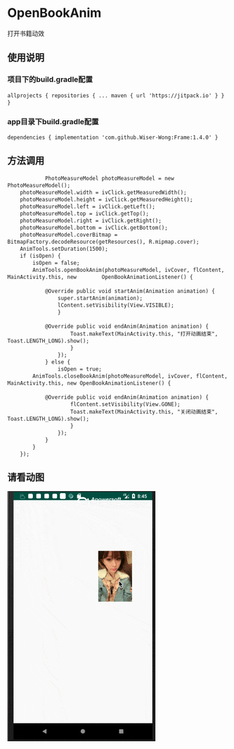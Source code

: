 # OpenBookAnim
打开书籍动效

## 使用说明
### 项目下的build.gradle配置
    allprojects { repositories { ... maven { url 'https://jitpack.io' } } }
### app目录下build.gradle配置
    dependencies { implementation 'com.github.Wiser-Wong:Frame:1.4.0' }
## 方法调用
                PhotoMeasureModel photoMeasureModel = new PhotoMeasureModel();
		photoMeasureModel.width = ivClick.getMeasuredWidth();
		photoMeasureModel.height = ivClick.getMeasuredHeight();
		photoMeasureModel.left = ivClick.getLeft();
		photoMeasureModel.top = ivClick.getTop();
		photoMeasureModel.right = ivClick.getRight();
		photoMeasureModel.bottom = ivClick.getBottom();
		photoMeasureModel.coverBitmap = BitmapFactory.decodeResource(getResources(), R.mipmap.cover);
		AnimTools.setDuration(1500);
		if (isOpen) {
			isOpen = false;
			AnimTools.openBookAnim(photoMeasureModel, ivCover, flContent, MainActivity.this, new        OpenBookAnimationListener() {

				@Override public void startAnim(Animation animation) {
					super.startAnim(animation);
					lContent.setVisibility(View.VISIBLE);
					}

				@Override public void endAnim(Animation animation) {
						Toast.makeText(MainActivity.this, "打开动画结束", Toast.LENGTH_LONG).show();
						}
					});
				} else {
					isOpen = true;
			AnimTools.closeBookAnim(photoMeasureModel, ivCover, flContent, MainActivity.this, new OpenBookAnimationListener() {

				@Override public void endAnim(Animation animation) {
						flContent.setVisibility(View.GONE);
						Toast.makeText(MainActivity.this, "关闭动画结束", Toast.LENGTH_LONG).show();
						}
					});
				}
			}
		});

## 请看动图
![images](https://github.com/Wiser-Wong/OpenBookAnim/blob/master/images/anim.gif)

